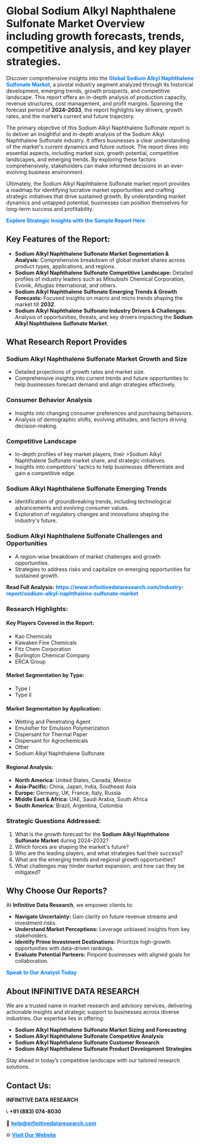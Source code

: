 <h1>Global Sodium Alkyl Naphthalene Sulfonate Market Overview including growth forecasts, trends, competitive analysis, and key player strategies.</h1>
<p>
Discover comprehensive insights into the 
<a href="https://www.infinitivedataresearch.com/industry-report/sodium-alkyl-naphthalene-sulfonate-market" rel="dofollow" style="color: #007BFF; text-decoration: none;"><strong>Global Sodium Alkyl Naphthalene Sulfonate Market</strong></a>, a pivotal industry segment analyzed through its historical development, emerging trends, growth prospects, and competitive landscape. This report offers an in-depth analysis of production capacity, revenue structures, cost management, and profit margins. Spanning the forecast period of <strong>2024–2033</strong>, the report highlights key drivers, growth rates, and the market’s current and future trajectory.
</p>
<p>
The primary objective of this Sodium Alkyl Naphthalene Sulfonate report is to deliver an insightful and in-depth analysis of the Sodium Alkyl Naphthalene Sulfonate industry. It offers businesses a clear understanding of the market's current dynamics and future outlook. The report dives into essential aspects, including market size, growth potential, competitive landscapes, and emerging trends. By exploring these factors comprehensively, stakeholders can make informed decisions in an ever-evolving business environment.
</p>
<p>
Ultimately, the Sodium Alkyl Naphthalene Sulfonate market report provides a roadmap for identifying lucrative market opportunities and crafting strategic initiatives that drive sustained growth. By understanding market dynamics and untapped potential, businesses can position themselves for long-term success and profitability.
</p>
<p>
<a href="https://www.infinitivedataresearch.com/request-sample/reportId=110404" style="color: #007BFF; text-decoration: none;"><strong>Explore Strategic Insights with the Sample Report Here</strong></a>
</p>

<h2>Key Features of the Report:</h2>
<ul>
<li><strong>Sodium Alkyl Naphthalene Sulfonate Market Segmentation & Analysis:</strong> Comprehensive breakdown of global market shares across product types, applications, and regions.</li>
<li><strong>Sodium Alkyl Naphthalene Sulfonate Competitive Landscape:</strong> Detailed profiles of industry leaders such as Mitsubishi Chemical Corporation, Evonik, Altuglas International, and others.</li>
<li><strong>Sodium Alkyl Naphthalene Sulfonate Emerging Trends & Growth Forecasts:</strong> Focused insights on macro and micro trends shaping the market till <strong>2032</strong>.</li>
<li><strong>Sodium Alkyl Naphthalene Sulfonate Industry Drivers & Challenges:</strong> Analysis of opportunities, threats, and key drivers impacting the <strong>Sodium Alkyl Naphthalene Sulfonate Market</strong>.</li>
</ul>

<h2>What Research Report Provides</h2>
<h3>Sodium Alkyl Naphthalene Sulfonate Market Growth and Size</h3>
<ul>
<li>Detailed projections of growth rates and market size.</li>
<li>Comprehensive insights into current trends and future opportunities to help businesses forecast demand and align strategies effectively.</li>
</ul>

<h3>Consumer Behavior Analysis</h3>
<ul>
<li>Insights into changing consumer preferences and purchasing behaviors.</li>
<li>Analysis of demographic shifts, evolving attitudes, and factors driving decision-making.</li>
</ul>

<h3>Competitive Landscape</h3>
<ul>
<li>In-depth profiles of key market players, their >Sodium Alkyl Naphthalene Sulfonate market share, and strategic initiatives.</li>
<li>Insights into competitors' tactics to help businesses differentiate and gain a competitive edge.</li>
</ul>

<h3>Sodium Alkyl Naphthalene Sulfonate Emerging Trends</h3>
<ul>
<li>Identification of groundbreaking trends, including technological advancements and evolving consumer values.</li>
<li>Exploration of regulatory changes and innovations shaping the industry's future.</li>
</ul>

<h3>Sodium Alkyl Naphthalene Sulfonate Challenges and Opportunities</h3>
<ul>
<li>A region-wise breakdown of market challenges and growth opportunities.</li>
<li>Strategies to address risks and capitalize on emerging opportunities for sustained growth.</li>
</ul>
<p><strong>Read Full Analysis:</strong> <a href="https://www.infinitivedataresearch.com/industry-report/sodium-alkyl-naphthalene-sulfonate-market" rel="dofollow" style="color: #007BFF; text-decoration: none;"><strong>https://www.infinitivedataresearch.com/industry-report/sodium-alkyl-naphthalene-sulfonate-market</strong></a></p>
<h3>Research Highlights:</h3>
<h4>Key Players Covered in the Report:</h4>
<ul><li>Kao Chemicals</li><li>Kawaken Fine Chemicals</li><li>Fitz Chem Corporation</li><li>Burlington Chemical Company</li><li>ERCA Group</li></ul>
<h4>Market Segmentation by Type:</h4>
<ul><li>Type I</li><li>Type II</li></ul>
<h4>Market Segmentation by Application:</h4>
<ul><li>Wetting and Penetrating Agent</li><li>Emulsifier for Emulsion Polymerization</li><li>Dispersant for Thermal Paper</li><li>Dispersant for Agrochemicals</li><li>Other</li><li>Sodium Alkyl Naphthalene Sulfonate</li></ul>

<h4>Regional Analysis:</h4>
<ul>
<li><strong>North America:</strong> United States, Canada, Mexico</li>
<li><strong>Asia-Pacific:</strong> China, Japan, India, Southeast Asia</li>
<li><strong>Europe:</strong> Germany, UK, France, Italy, Russia</li>
<li><strong>Middle East & Africa:</strong> UAE, Saudi Arabia, South Africa</li>
<li><strong>South America:</strong> Brazil, Argentina, Colombia</li>
</ul>

<h3>Strategic Questions Addressed:</h3>
<ol>
<li>What is the growth forecast for the <strong>Sodium Alkyl Naphthalene Sulfonate Market</strong> during 2024–2032?</li>
<li>Which forces are shaping the market's future?</li>
<li>Who are the leading players, and what strategies fuel their success?</li>
<li>What are the emerging trends and regional growth opportunities?</li>
<li>What challenges may hinder market expansion, and how can they be mitigated?</li>
</ol>

<h2>Why Choose Our Reports?</h2>
<p>At <strong>Infinitive Data Research</strong>, we empower clients to:</p>
<ul>
<li><strong>Navigate Uncertainty:</strong> Gain clarity on future revenue streams and investment risks.</li>
<li><strong>Understand Market Perceptions:</strong> Leverage unbiased insights from key stakeholders.</li>
<li><strong>Identify Prime Investment Destinations:</strong> Prioritize high-growth opportunities with data-driven rankings.</li>
<li><strong>Evaluate Potential Partners:</strong> Pinpoint businesses with aligned goals for collaboration.</li>
</ul>
<p><a href="https://www.infinitivedataresearch.com/industry-report/sodium-alkyl-naphthalene-sulfonate-market" rel="dofollow" style="color: #007BFF; text-decoration: none;"><strong>Speak to Our Analyst Today</strong></a></p>

<h2>About INFINITIVE DATA RESEARCH</h2>
<p>We are a trusted name in market research and advisory services, delivering actionable insights and strategic support to businesses across diverse industries. Our expertise lies in offering:</p>
<ul>
<li><strong>Sodium Alkyl Naphthalene Sulfonate Market Sizing and Forecasting</strong></li>
<li><strong>Sodium Alkyl Naphthalene Sulfonate Competitive Analysis</strong></li>
<li><strong>Sodium Alkyl Naphthalene Sulfonate Customer Research</strong></li>
<li><strong>Sodium Alkyl Naphthalene Sulfonate Product Development Strategies</strong></li>
</ul>
<p>Stay ahead in today’s competitive landscape with our tailored research solutions.</p>

<h2>Contact Us:</h2>
<p><strong>INFINITIVE DATA RESEARCH</strong></p>
<p>📞 <strong>+91 (883) 074-8030</strong></p>
<p>📧 <strong><a href="mailto:help@infinitivedataresearch.com" style="color: #007BFF;">help@infinitivedataresearch.com</a></strong></p>
<p>🌐 <strong><a href="https://www.infinitivedataresearch.com" rel="dofollow" style="color: #007BFF;">Visit Our Website</a></strong></p>